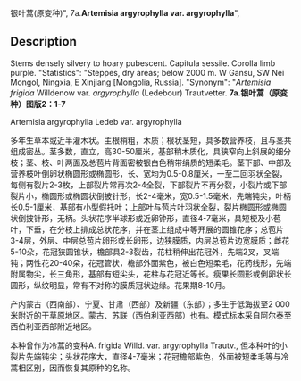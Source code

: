 银叶蒿(原变种)",
7a.**Artemisia argyrophylla var. argyrophylla**",

## Description
Stems densely silvery to hoary pubescent. Capitula sessile. Corolla limb purple.
  "Statistics": "Steppes, dry areas; below 2000 m. W Gansu, SW Nei Mongol, Ningxia, E Xinjiang [Mongolia, Russia].
  "Synonym": "*Artemisia frigida* Willdenow var. *argyrophylla* (Ledebour) Trautvetter.
**7a.银叶蒿（原变种）图版2：1-7**

Artemisia argyrophylla Ledeb var. argyrophylla

多年生草本或近半灌木状。主根稍粗，木质；根状茎短，具多数营养枝，且与茎共组成密丛。茎多数，直立，高30-50厘米，基部稍木质化，具狭窄向上斜展的细分枝；茎、枝、叶两面及总苞片背面密被银白色稍带绢质的短柔毛。茎下部、中部及营养枝叶倒卵状椭圆形或椭圆形，长、宽均为0.5-0.8厘米，一至二回羽状全裂，每侧有裂片2-3枚，上部裂片常再次2-4全裂，下部裂片不再分裂，小裂片或下部裂片小，椭圆形或椭圆状倒披针形，长2-4毫米，宽0.5-1.5毫米，先端钝尖，叶柄长0.5-1厘米，基部有小型假托叶；上部叶与苞片叶羽状全裂，裂片椭圆形或椭圆状倒披针形，无柄。头状花序半球形或近卵钟形，直径4-7毫米，具短梗及小苞叶，下垂，在分枝上排成总状花序，并在茎上组成中等开展的圆锥花序；总苞片3-4层，外层、中层总苞片卵形或长卵形，边狭膜质，内层总苞片边宽膜质；雌花5-10朵，花冠狭圆锥状，檐部具2-3裂齿，花柱稍伸出花冠外，先端2叉，叉端钝；两性花20-40朵，花冠管状，檐部外面紫色，被白色短柔毛，花药线形，先端附属物尖，长三角形，基部有短尖头，花柱与花冠近等长。瘦果长圆形或倒卵状长圆形，纵纹明显，常有不对称的膜质冠状边缘。花果期8-10月。

产内蒙古（西南部）、宁夏、甘肃（西部）及新疆（东部）；多生于低海拔至2 000米附近的干草原地区。蒙古、苏联（西伯利亚西部）也有。模式标本采自阿尔泰至西伯利亚西部附近地区。

本种曾作为冷蒿的变种A. frigida Willd. var. argyrophylla Trautv., 但本种叶的小裂片先端钝尖；头状花序大，直径4-7毫米；花冠檐部紫色，外面被短柔毛等与冷蒿相区别，因而恢复其原种的名称。

